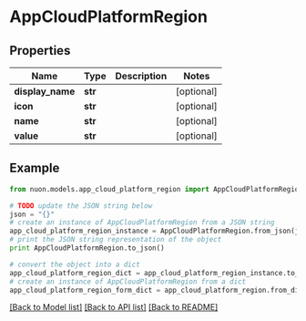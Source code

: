 # AppCloudPlatformRegion


## Properties

Name | Type | Description | Notes
------------ | ------------- | ------------- | -------------
**display_name** | **str** |  | [optional] 
**icon** | **str** |  | [optional] 
**name** | **str** |  | [optional] 
**value** | **str** |  | [optional] 

## Example

```python
from nuon.models.app_cloud_platform_region import AppCloudPlatformRegion

# TODO update the JSON string below
json = "{}"
# create an instance of AppCloudPlatformRegion from a JSON string
app_cloud_platform_region_instance = AppCloudPlatformRegion.from_json(json)
# print the JSON string representation of the object
print AppCloudPlatformRegion.to_json()

# convert the object into a dict
app_cloud_platform_region_dict = app_cloud_platform_region_instance.to_dict()
# create an instance of AppCloudPlatformRegion from a dict
app_cloud_platform_region_form_dict = app_cloud_platform_region.from_dict(app_cloud_platform_region_dict)
```
[[Back to Model list]](../README.md#documentation-for-models) [[Back to API list]](../README.md#documentation-for-api-endpoints) [[Back to README]](../README.md)


